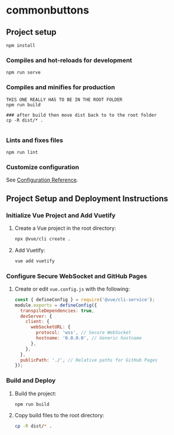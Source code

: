 # commonbuttons

## Project setup
```
npm install
```

### Compiles and hot-reloads for development
```
npm run serve
```

### Compiles and minifies for production
```
THIS ONE REALLY HAS TO BE IN THE ROOT FOLDER
npm run build

### after build then move dist back to to the root folder
cp -R dist/* .


```

### Lints and fixes files
```
npm run lint
```

### Customize configuration
See [Configuration Reference](https://cli.vuejs.org/config/).


## Project Setup and Deployment Instructions

### Initialize Vue Project and Add Vuetify

1. Create a Vue project in the root directory:
   ```bash
   npx @vue/cli create .
   ```
2. Add Vuetify:
   ```bash
   vue add vuetify
   ```

### Configure Secure WebSocket and GitHub Pages

1. Create or edit `vue.config.js` with the following:
   ```javascript
   const { defineConfig } = require('@vue/cli-service');
   module.exports = defineConfig({
     transpileDependencies: true,
     devServer: {
       client: {
         webSocketURL: {
           protocol: 'wss', // Secure WebSocket
           hostname: '0.0.0.0', // Generic hostname
         },
       },
     },
     publicPath: './', // Relative paths for GitHub Pages
   });
   ```

###

### Build and Deploy

1. Build the project:
   ```bash
   npm run build
   ```
2. Copy build files to the root directory:
   ```bash
   cp -R dist/* .
   ```

